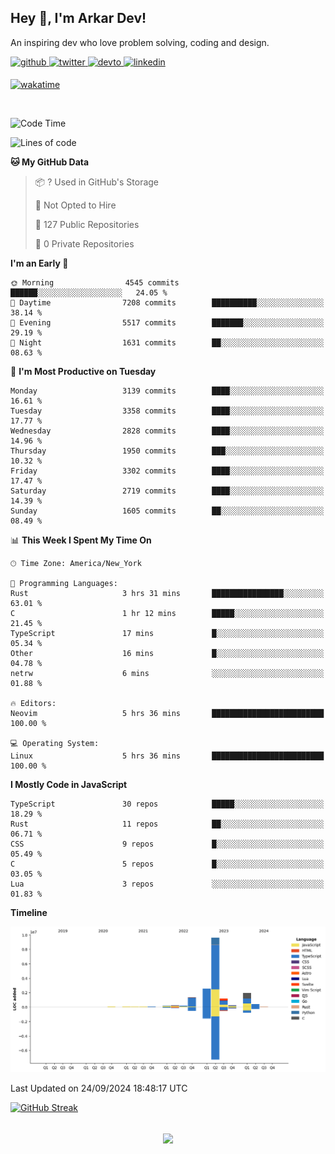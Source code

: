 ## Hey 👋, I'm Arkar Dev!  

An inspiring dev who love problem solving, coding and design.

<a href="https://github.com/Riley1101" target="_blank">
<img src=https://img.shields.io/badge/github-%2324292e.svg?&style=for-the-badge&logo=github&logoColor=white alt=github style="margin-bottom: 5px;" />
</a>
<a href="https://twitter.com/arkardev" target="_blank">
<img src=https://img.shields.io/badge/twitter-%2300acee.svg?&style=for-the-badge&logo=twitter&logoColor=white alt=twitter style="margin-bottom: 5px;" />
</a>
<a href="https://dev.to/riley1101" target="_blank">
<img src=https://img.shields.io/badge/dev.to-%2308090A.svg?&style=for-the-badge&logo=dev.to&logoColor=white alt=devto style="margin-bottom: 5px;" />
</a>
<a href="https://linkedin.com/in/arkar-kaung-myat" target="_blank">
<img src=https://img.shields.io/badge/linkedin-%231E77B5.svg?&style=for-the-badge&logo=linkedin&logoColor=white alt=linkedin style="margin-bottom: 5px;" />
</a>
  
[![wakatime](https://wakatime.com/badge/user/cf23b6e3-75f8-4c04-b0e3-273191c8d2ec.svg)](https://wakatime.com/@cf23b6e3-75f8-4c04-b0e3-273191c8d2ec)

<br/>

<!--START_SECTION:waka-->
![Code Time](http://img.shields.io/badge/Code%20Time-1%2C086%20hrs%2023%20mins-blue)

![Lines of code](https://img.shields.io/badge/From%20Hello%20World%20I%27ve%20Written-18.3%20million%20lines%20of%20code-blue)

**🐱 My GitHub Data** 

> 📦 ? Used in GitHub's Storage 
 > 
> 🚫 Not Opted to Hire
 > 
> 📜 127 Public Repositories 
 > 
> 🔑 0 Private Repositories 
 > 
**I'm an Early 🐤** 

```text
🌞 Morning                4545 commits        ██████░░░░░░░░░░░░░░░░░░░   24.05 % 
🌆 Daytime                7208 commits        ██████████░░░░░░░░░░░░░░░   38.14 % 
🌃 Evening                5517 commits        ███████░░░░░░░░░░░░░░░░░░   29.19 % 
🌙 Night                  1631 commits        ██░░░░░░░░░░░░░░░░░░░░░░░   08.63 % 
```
📅 **I'm Most Productive on Tuesday** 

```text
Monday                   3139 commits        ████░░░░░░░░░░░░░░░░░░░░░   16.61 % 
Tuesday                  3358 commits        ████░░░░░░░░░░░░░░░░░░░░░   17.77 % 
Wednesday                2828 commits        ████░░░░░░░░░░░░░░░░░░░░░   14.96 % 
Thursday                 1950 commits        ███░░░░░░░░░░░░░░░░░░░░░░   10.32 % 
Friday                   3302 commits        ████░░░░░░░░░░░░░░░░░░░░░   17.47 % 
Saturday                 2719 commits        ████░░░░░░░░░░░░░░░░░░░░░   14.39 % 
Sunday                   1605 commits        ██░░░░░░░░░░░░░░░░░░░░░░░   08.49 % 
```


📊 **This Week I Spent My Time On** 

```text
🕑︎ Time Zone: America/New_York

💬 Programming Languages: 
Rust                     3 hrs 31 mins       ████████████████░░░░░░░░░   63.01 % 
C                        1 hr 12 mins        █████░░░░░░░░░░░░░░░░░░░░   21.45 % 
TypeScript               17 mins             █░░░░░░░░░░░░░░░░░░░░░░░░   05.34 % 
Other                    16 mins             █░░░░░░░░░░░░░░░░░░░░░░░░   04.78 % 
netrw                    6 mins              ░░░░░░░░░░░░░░░░░░░░░░░░░   01.88 % 

🔥 Editors: 
Neovim                   5 hrs 36 mins       █████████████████████████   100.00 % 

💻 Operating System: 
Linux                    5 hrs 36 mins       █████████████████████████   100.00 % 
```

**I Mostly Code in JavaScript** 

```text
TypeScript               30 repos            █████░░░░░░░░░░░░░░░░░░░░   18.29 % 
Rust                     11 repos            ██░░░░░░░░░░░░░░░░░░░░░░░   06.71 % 
CSS                      9 repos             █░░░░░░░░░░░░░░░░░░░░░░░░   05.49 % 
C                        5 repos             █░░░░░░░░░░░░░░░░░░░░░░░░   03.05 % 
Lua                      3 repos             ░░░░░░░░░░░░░░░░░░░░░░░░░   01.83 % 
```



**Timeline**

![Lines of Code chart](https://raw.githubusercontent.com/Riley1101/Riley1101/main/assets/bar_graph.png)


 Last Updated on 24/09/2024 18:48:17 UTC
<!--END_SECTION:waka-->

[![GitHub Streak](https://streak-stats.demolab.com?user=Riley1101)](https://git.io/streak-stats)
  
<br/>  
<div align="center">
<img src="https://komarev.com/ghpvc/?username=Riley1101&&style=flat-square" align="center" />
</div>  

